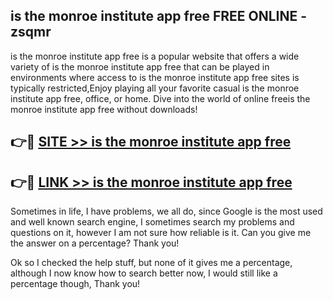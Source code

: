 ## is the monroe institute app free FREE ONLINE - zsqmr

is the monroe institute app free is a popular website that offers a wide variety of is the monroe institute app free that can be played in environments where access to is the monroe institute app free sites is typically restricted,Enjoy playing all your favorite casual is the monroe institute app free, office, or home. Dive into the world of online freeis the monroe institute app free without downloads!

## 👉🔴 [SITE >> is the monroe institute app free](http://news.freeplayer.one?title=is_the_monroe_institute_app_free&ref=FRRE)

## 👉🔴 [LINK >> is the monroe institute app free](http://news.freeplayer.one?title=is_the_monroe_institute_app_free&ref=FREE)

Sometimes in life, I have problems, we all do, since Google is the most used and well known search engine, I sometimes search my problems and questions on it, however I am not sure how reliable is it. Can you give me the answer on a percentage? Thank you!

Ok so I checked the help stuff, but none of it gives me a percentage, although I now know how to search better now, I would still like a percentage though, Thank you!